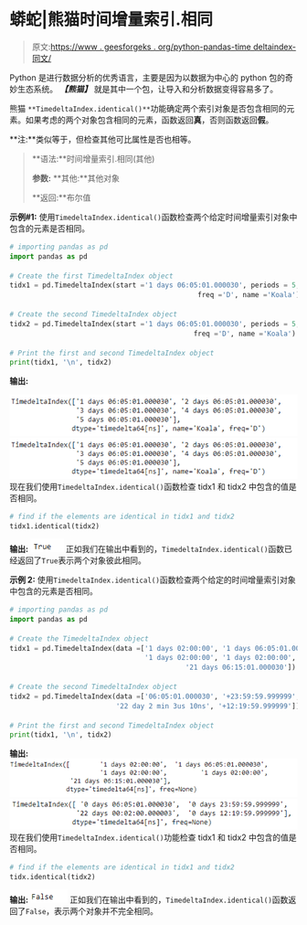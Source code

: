 # 蟒蛇|熊猫时间增量索引.相同

> 原文:[https://www . geesforgeks . org/python-pandas-time deltaindex-同文/](https://www.geeksforgeeks.org/python-pandas-timedeltaindex-identical/)

Python 是进行数据分析的优秀语言，主要是因为以数据为中心的 python 包的奇妙生态系统。 ***【熊猫】*** 就是其中一个包，让导入和分析数据变得容易多了。

熊猫 `**TimedeltaIndex.identical()**`功能确定两个索引对象是否包含相同的元素。如果考虑的两个对象包含相同的元素，函数返回**真**，否则函数返回**假**。

**注:**类似等于，但检查其他可比属性是否也相等。

> **语法:**时间增量索引.相同(其他)
> 
> **参数:**
> **其他:**其他对象
> 
> **返回:**布尔值

**示例#1:** 使用`TimedeltaIndex.identical()`函数检查两个给定时间增量索引对象中包含的元素是否相同。

```py
# importing pandas as pd
import pandas as pd

# Create the first TimedeltaIndex object
tidx1 = pd.TimedeltaIndex(start ='1 days 06:05:01.000030', periods = 5,
                                              freq ='D', name ='Koala')

# Create the second TimedeltaIndex object
tidx2 = pd.TimedeltaIndex(start ='1 days 06:05:01.000030', periods = 5,
                                             freq ='D', name ='Koala')

# Print the first and second TimedeltaIndex object
print(tidx1, '\n', tidx2)
```

**输出:**

![](img/9b52918fd9ce78caef7b65155d0f81a9.png)
![](img/9b52918fd9ce78caef7b65155d0f81a9.png)
现在我们使用`TimedeltaIndex.identical()`函数检查 tidx1 和 tidx2 中包含的值是否相同。

```py
# find if the elements are identical in tidx1 and tidx2
tidx1.identical(tidx2)
```

**输出:**
![](img/2de27ea617c23159a8a19e825e659f17.png)
正如我们在输出中看到的，`TimedeltaIndex.identical()`函数已经返回了`True`表示两个对象彼此相同。

**示例 2:** 使用`TimedeltaIndex.identical()`函数检查两个给定的时间增量索引对象中包含的元素是否相同。

```py
# importing pandas as pd
import pandas as pd

# Create the TimedeltaIndex object
tidx1 = pd.TimedeltaIndex(data =['1 days 02:00:00', '1 days 06:05:01.000030', 
                                 '1 days 02:00:00', '1 days 02:00:00',
                                           '21 days 06:15:01.000030'])

# Create the second TimedeltaIndex object
tidx2 = pd.TimedeltaIndex(data =['06:05:01.000030', '+23:59:59.999999', 
                          '22 day 2 min 3us 10ns', '+12:19:59.999999'])

# Print the first and second TimedeltaIndex object
print(tidx1, '\n', tidx2)
```

**输出:**
![](img/a24b4daffc7e190937bcc717e1b77a62.png)
![](img/7e79997d82fccfbf8decef766c6cac08.png)
现在我们使用`TimedeltaIndex.identical()`功能检查 tidx1 和 tidx2 中包含的值是否相同。

```py
# find if the elements are identical in tidx1 and tidx2
tidx.identical(tidx2)
```

**输出:**
![](img/d92c9d972c9c51d6bf20680a06e808ed.png)
正如我们在输出中看到的，`TimedeltaIndex.identical()`函数返回了`False`，表示两个对象并不完全相同。